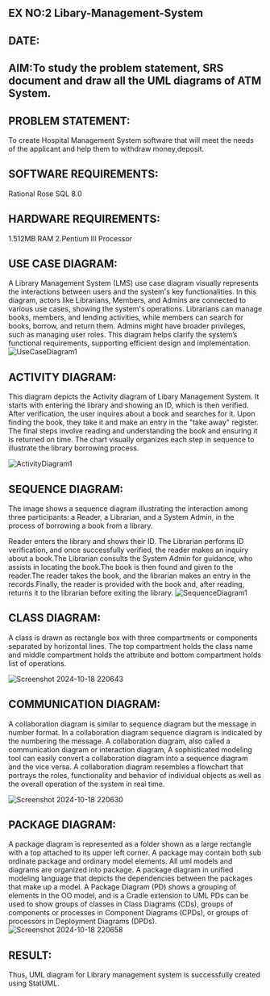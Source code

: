 ## EX NO:2 Libary-Management-System
## DATE:
## AIM:To study the problem statement, SRS document and draw all the UML diagrams of ATM System.
## PROBLEM STATEMENT:
To create Hospital Management System software that will meet the needs of the applicant and help them to withdraw money,deposit.
## SOFTWARE REQUIREMENTS:
Rational Rose
SQL 8.0
## HARDWARE REQUIREMENTS:
1.512MB RAM
2.Pentium III Processor
## USE CASE DIAGRAM:
A Library Management System (LMS) use case diagram visually represents the interactions between users and the system's key functionalities. In this diagram, actors like Librarians, Members, and Admins are connected to various use cases, showing the system's operations. Librarians can manage books, members, and lending activities, while members can search for books, borrow, and return them. Admins might have broader privileges, such as managing user roles. This diagram helps clarify the system’s functional requirements, supporting efficient design and implementation.
![UseCaseDiagram1](https://github.com/user-attachments/assets/d8db248f-f638-4c18-9505-329b0bce9c63)

## ACTIVITY DIAGRAM:
This diagram depicts the Activity diagram of Libary Management System. It starts with entering the library and showing an ID, which is then verified. After verification, the user inquires about a book and searches for it. Upon finding the book, they take it and make an entry in the "take away" register. The final steps involve reading and understanding the book and ensuring it is returned on time. The chart visually organizes each step in sequence to illustrate the library borrowing process.


![ActivityDiagram1](https://github.com/user-attachments/assets/a4fcfa69-ebb0-4812-82e2-16f7e478989d)

## SEQUENCE DIAGRAM:
The image shows a sequence diagram illustrating the interaction among three participants: a Reader, a Librarian, and a System Admin, in the process of borrowing a book from a library.

Reader enters the library and shows their ID.
The Librarian performs ID verification, and once successfully verified, the reader makes an inquiry about a book.The Librarian consults the System Admin for guidance, who assists in locating the book.The book is then found and given to the reader.The reader takes the book, and the librarian makes an entry in the records.Finally, the reader is provided with the book and, after reading, returns it to the librarian before exiting the library.
![SequenceDiagram1](https://github.com/user-attachments/assets/ed3da148-2d3c-4670-84a0-3c265eac0c2e)

## CLASS DIAGRAM:
A class is drawn as rectangle box with three compartments or components separated by horizontal lines. The top compartment
holds the class name and middle compartment holds the attribute and bottom compartment holds list of operations.

![Screenshot 2024-10-18 220643](https://github.com/user-attachments/assets/de632a03-f589-4200-ac98-4daab1cae83c)

## COMMUNICATION DIAGRAM:
A collaboration diagram is similar to sequence diagram but the message in number format. In a collaboration diagram sequence
diagram is indicated by the numbering the message. A collaboration diagram, also called a communication diagram or
interaction diagram, A sophisticated modeling tool can easily convert a collaboration diagram into a sequence diagram and the
vice versa. A collaboration diagram resembles a flowchart that portrays the roles, functionality and behavior of individual objects
as well as the overall operation of the system in real time.

![Screenshot 2024-10-18 220630](https://github.com/user-attachments/assets/fe37cf58-8453-4547-9efe-cc85ae817b49)

## PACKAGE DIAGRAM:
A package diagram is represented as a folder shown as a large rectangle with a top attached to its upper left corner. A package
may contain both sub ordinate package and ordinary model elements. All uml models and diagrams are organized into
package. A package diagram in unified modeling language that depicts the dependencies between the packages that make up a
model. A Package Diagram (PD) shows a grouping of elements in the OO model, and is a Cradle extension to UML PDs can be
used to show groups of classes in Class Diagrams (CDs), groups of components or processes in Component Diagrams (CPDs), or
groups of processors in Deployment Diagrams (DPDs).
![Screenshot 2024-10-18 220658](https://github.com/user-attachments/assets/9b0cf5a6-8bfb-49c6-b292-c23b096030ef)

## RESULT:
Thus, UML diagram for Library management system is successfully created using StatUML.
